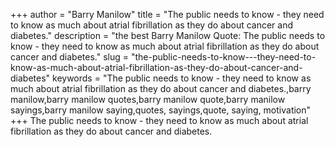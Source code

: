 +++
author = "Barry Manilow"
title = "The public needs to know - they need to know as much about atrial fibrillation as they do about cancer and diabetes."
description = "the best Barry Manilow Quote: The public needs to know - they need to know as much about atrial fibrillation as they do about cancer and diabetes."
slug = "the-public-needs-to-know---they-need-to-know-as-much-about-atrial-fibrillation-as-they-do-about-cancer-and-diabetes"
keywords = "The public needs to know - they need to know as much about atrial fibrillation as they do about cancer and diabetes.,barry manilow,barry manilow quotes,barry manilow quote,barry manilow sayings,barry manilow saying,quotes, sayings,quote, saying, motivation"
+++
The public needs to know - they need to know as much about atrial fibrillation as they do about cancer and diabetes.
